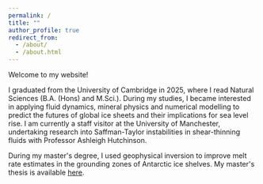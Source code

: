 ```yaml
---
permalink: /
title: ""
author_profile: true
redirect_from: 
  - /about/
  - /about.html
---
```


Welcome to my website! 

I graduated from the University of Cambridge in 2025, where I read Natural Sciences (B.A. (Hons) and M.Sci.). During my studies, I became interested in applying fluid dynamics, mineral physics and numerical modelling to predict the futures of global ice sheets and their implications for sea level rise. I am currently a staff visitor at the University of Manchester, undertaking research into Saffman-Taylor instabilities in shear-thinning fluids with Professor Ashleigh Hutchinson.

During my master's degree, I used geophysical inversion to improve melt rate estimates in the grounding zones of Antarctic ice shelves. My master's thesis is available <a href="/pdfs/Part_III_Dissertation_rjc213.pdf">here</a>.